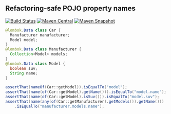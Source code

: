 ## Refactoring-safe POJO property names
[![Build Status](https://travis-ci.org/HBTGmbH/java-propertyname.svg?branch=master)](https://travis-ci.org/HBTGmbH/java-propertyname) [![Maven Central](https://img.shields.io/maven-central/v/de.hbt.propertyname/propertyname.svg?label=Maven%20Central)](https://search.maven.org/search?q=g:%22de.hbt.propertyname%22%20AND%20a:%22propertyname%22&core=gav) [![Maven Snapshot](https://img.shields.io/nexus/s/https/oss.sonatype.org/de.hbt.propertyname/propertyname.svg)](https://oss.sonatype.org/content/repositories/snapshots/de/hbt/propertyname/propertyname/)

```Java
@lombok.Data class Car {
  Manufacturer manufacturer;
  Model model;
}
@lombok.Data class Manufacturer {
  Collection<Model> models;
}
@lombok.Data class Model {
  boolean suv;
  String name;
}

assertThat(nameOf(Car::getModel)).isEqualTo("model");
assertThat(name(of(Car::getModel).getName())).isEqualTo("model.name");
assertThat(name(of(Car::getModel).isSuv())).isEqualTo("model.suv");
assertThat(name(any(of(Car::getManufacturer).getModels()).getName()))
    .isEqualTo("manufacturer.models.name");
```
